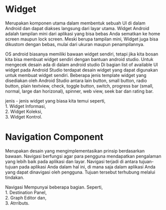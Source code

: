 <h1>Widget</h1>
<p>Merupakan komponen utama dalam membentuk sebuah UI di dalam Android dan dapat diakses langsung dari layar utama.
Widget Android adalah tampilan mini dari aplikasi yang bisa bebas Anda sematkan ke home screen maupun lock screen.
Meski berupa tampilan mini, Widget juga bisa dikustom dengan bebas, mulai dari ukuran maupun penampilannya.</p>
<p>OS android biasanya memiliki bawaan widget sendiri, tetapi jika kita bosan kita bisa membuat widget sendiri dengan bantuan android studio.
Untuk mengecek desain ada di dalam android studio 
Di bagian list of available UI widget pada Android Studio terdapat desain widget yang dapat digunakan untuk membuat widget sendiri.
Beberapa jenis template widget yang disediakan oleh Android Studio antara lain button, small button, radio button, plain textview, check, toggle button, switch, progress bar (small, normal, large dan horizonal), spinner, web view, seek bar dan rating bar.</p>
<p>
jenis - jenis widget yang biasa kita temui seperti, <br>
1. Widget Informasi, <br>
2. Widget Koleksi, <br>
3. Widget Kontrol.
</p> 
<h1>Navigation Component</h1>
<p>Merupakan desain yang mengimplementasikan prinsip berdasarkan bawaan. Navigasi berfungsi agar para pengguna mendapatkan pengalaman yang lebih baik pada aplikasi dan layar.
Navigasi terjadi di antara tujuan-tujuan pada aplikasi Anda dalam hal ini, di mana saja dalam aplikasi Anda yang dapat dinavigasi oleh pengguna. 
Tujuan tersebut terhubung melalui tindakan.</p>
<p>Navigasi Mempunyai beberapa bagian. Seperti, <br>
1. Destination Panel, <br>
2. Graph Editor dan, <br>
3. Atrributs.
</p>
